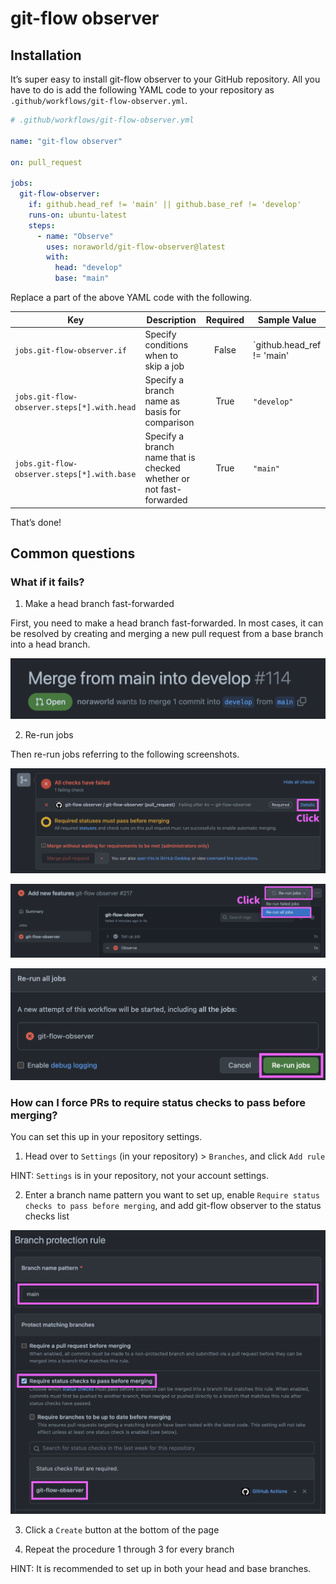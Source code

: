 # git-flow observer



## Installation
It’s super easy to install git-flow observer to your GitHub repository. All you have to do is add the following YAML code to your repository as `.github/workflows/git-flow-observer.yml`.

```yaml
# .github/workflows/git-flow-observer.yml

name: "git-flow observer"

on: pull_request

jobs:
  git-flow-observer:
    if: github.head_ref != 'main' || github.base_ref != 'develop'
    runs-on: ubuntu-latest
    steps:
      - name: "Observe"
        uses: noraworld/git-flow-observer@latest
        with:
          head: "develop"
          base: "main"
```

Replace a part of the above YAML code with the following.

| Key                                         | Description                                                         | Required | Sample Value                                                |
| ------------------------------------------- | ------------------------------------------------------------------- | :------: | ----------------------------------------------------------- |
| `jobs.git-flow-observer.if`                 | Specify conditions when to skip a job                               | False    | `github.head_ref != 'main' || github.base_ref != 'develop'` |
| `jobs.git-flow-observer.steps[*].with.head` | Specify a branch name as basis for comparison                       | True     | `"develop"`                                                 |
| `jobs.git-flow-observer.steps[*].with.base` | Specify a branch name that is checked whether or not fast-forwarded | True     | `"main"`                                                    |

That’s done!



## Common questions
### What if it fails?

1. Make a head branch fast-forwarded

First, you need to make a head branch fast-forwarded. In most cases, it can be resolved by creating and merging a new pull request from a base branch into a head branch.

![Merge from main into develop](screenshots/merge_from_main_into_develop_pr.png)

2. Re-run jobs

Then re-run jobs referring to the following screenshots.

![Failed CI details](screenshots/failed_ci_details.png)

![Re-run jobs button](screenshots/rerun_jobs_button.png)

![Re-run jobs dialog](screenshots/rerun_jobs_dialog.png)

### How can I force PRs to require status checks to pass before merging?

You can set this up in your repository settings.

1. Head over to `Settings` (in your repository) > `Branches`, and click `Add rule`

HINT: `Settings` is in your repository, not your account settings.

2. Enter a branch name pattern you want to set up, enable `Require status checks to pass before merging`, and add git-flow observer to the status checks list

![Branch protection rule](screenshots/branch_protection_rule.png)

3. Click a `Create` button at the bottom of the page

4. Repeat the procedure 1 through 3 for every branch

HINT: It is recommended to set up in both your head and base branches.
